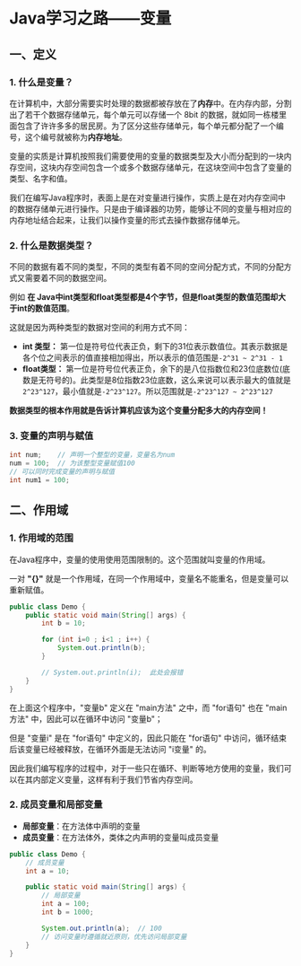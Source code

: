 # Java学习之路——变量

## 一、定义

### 1. 什么是变量？

在计算机中，大部分需要实时处理的数据都被存放在了**内存**中。在内存内部，分割出了若干个数据存储单元，每个单元可以存储一个 8bit 的数据，就如同一栋楼里面包含了许许多多的居民房。为了区分这些存储单元，每个单元都分配了一个编号，这个编号就被称为**内存地址**。

变量的实质是计算机按照我们需要使用的变量的数据类型及大小而分配到的一块内存空间，这块内存空间包含一个或多个数据存储单元，在这块空间中包含了变量的类型、名字和值。

我们在编写Java程序时，表面上是在对变量进行操作，实质上是在对内存空间中的数据存储单元进行操作。只是由于编译器的功劳，能够让不同的变量与相对应的内存地址结合起来，让我们以操作变量的形式去操作数据存储单元。

### 2. 什么是数据类型？

不同的数据有着不同的类型，不同的类型有着不同的空间分配方式，不同的分配方式又需要着不同的数据空间。

例如 **在 Java中int类型和float类型都是4个字节，但是float类型的数值范围却大于int的数值范围**。

这就是因为两种类型的数据对空间的利用方式不同：

- **int 类型：** 第一位是符号位代表正负，剩下的31位表示数值位。其表示数据是各个位之间表示的值直接相加得出，所以表示的值范围是`-2^31 ~ 2^31 - 1`
- **float类型：** 第一位是符号位代表正负，余下的是八位指数位和23位底数位(底数是无符号的)。此类型是8位指数23位底数，这么来说可以表示最大的值就是`2^23^127`，最小值就是`-2^23^127`。所以范围就是`-2^23^127 ~ 2^23^127`

**数据类型的根本作用就是告诉计算机应该为这个变量分配多大的内存空间！**

### 3. 变量的声明与赋值

```java
int num;    // 声明一个整型的变量，变量名为num
num = 100;  // 为该整型变量赋值100
// 可以同时完成变量的声明与赋值
int num1 = 100;
```

## 二、作用域

### 1. 作用域的范围

在Java程序中，变量的使用使用范围限制的。这个范围就叫变量的作用域。

一对 **"{}"** 就是一个作用域，在同一个作用域中，变量名不能重名，但是变量可以重新赋值。

```java
public class Demo {
    public static void main(String[] args) {
        int b = 10;

        for (int i=0 ; i<1 ; i++) {
            System.out.println(b);
        }

        // System.out.println(i);  此处会报错
    }
}
```

在上面这个程序中，"变量b" 定义在 "main方法" 之中，而 "for语句" 也在 "main方法" 中，因此可以在循环中访问 "变量b"；

但是 "变量i" 是在 "for语句" 中定义的，因此只能在 "for语句" 中访问，循环结束后该变量已经被释放，在循环外面是无法访问 "i变量" 的。

因此我们编写程序的过程中，对于一些只在循环、判断等地方使用的变量，我们可以在其内部定义变量，这样有利于我们节省内存空间。

### 2. 成员变量和局部变量

- **局部变量**：在方法体中声明的变量
- **成员变量**：在方法体外，类体之内声明的变量叫成员变量

```java
public class Demo {
    // 成员变量
    int a = 10;    

    public static void main(String[] args) {
        // 局部变量
        int a = 100;  
        int b = 1000;

        System.out.println(a);  // 100
        // 访问变量时遵循就近原则，优先访问局部变量
    }
}
```


